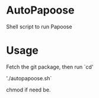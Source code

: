 # AutoPapoose
Shell script to run Papoose
# Usage 
Fetch the git package, then run 
`cd'


'./autopapoose.sh`


chmod if need be. 

